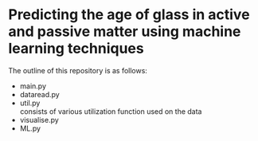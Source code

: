 # Predicting the age of glass in active and passive matter using machine learning techniques

The outline of this repository is as follows:
- main.py <br>
- dataread.py <br>
- util.py <br>
consists of various utilization function used on the data
- visualise.py <br>
- ML.py <br>